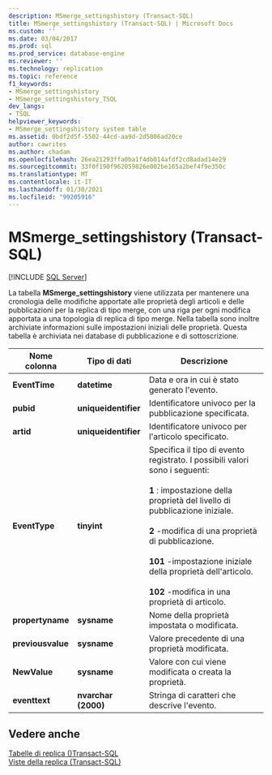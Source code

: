 ```yaml
---
description: MSmerge_settingshistory (Transact-SQL)
title: MSmerge_settingshistory (Transact-SQL) | Microsoft Docs
ms.custom: ''
ms.date: 03/04/2017
ms.prod: sql
ms.prod_service: database-engine
ms.reviewer: ''
ms.technology: replication
ms.topic: reference
f1_keywords:
- MSmerge_settingshistory
- MSmerge_settingshistory_TSQL
dev_langs:
- TSQL
helpviewer_keywords:
- MSmerge_settingshistory system table
ms.assetid: 0bdf2d5f-5502-44cd-aa9d-2d5006ad20ce
author: cawrites
ms.author: chadam
ms.openlocfilehash: 26ea21293ffa0ba1f4db014afdf2cd8adad14e29
ms.sourcegitcommit: 33f0f190f962059826e002be165a2bef4f9e350c
ms.translationtype: MT
ms.contentlocale: it-IT
ms.lasthandoff: 01/30/2021
ms.locfileid: "99205916"
---
```

# <a name="msmerge_settingshistory-transact-sql"></a>MSmerge_settingshistory (Transact-SQL)
[!INCLUDE [SQL Server](../../includes/applies-to-version/sqlserver.md)]

  La tabella **MSmerge_settingshistory** viene utilizzata per mantenere una cronologia delle modifiche apportate alle proprietà degli articoli e delle pubblicazioni per la replica di tipo merge, con una riga per ogni modifica apportata a una topologia di replica di tipo merge. Nella tabella sono inoltre archiviate informazioni sulle impostazioni iniziali delle proprietà. Questa tabella è archiviata nei database di pubblicazione e di sottoscrizione.  
  
|Nome colonna|Tipo di dati|Descrizione|  
|-----------------|---------------|-----------------|  
|**EventTime**|**datetime**|Data e ora in cui è stato generato l'evento.|  
|**pubid**|**uniqueidentifier**|Identificatore univoco per la pubblicazione specificata.|  
|**artid**|**uniqueidentifier**|Identificatore univoco per l'articolo specificato.|  
|**EventType**|**tinyint**|Specifica il tipo di evento registrato. I possibili valori sono i seguenti:<br /><br /> **1** : impostazione della proprietà del livello di pubblicazione iniziale.<br /><br /> **2** -modifica di una proprietà di pubblicazione.<br /><br /> **101** -impostazione iniziale della proprietà dell'articolo.<br /><br /> **102** -modifica in una proprietà di articolo.|  
|**propertyname**|**sysname**|Nome della proprietà impostata o modificata.|  
|**previousvalue**|**sysname**|Valore precedente di una proprietà modificata.|  
|**NewValue**|**sysname**|Valore con cui viene modificata o creata la proprietà.|  
|**eventtext**|**nvarchar (2000)**|Stringa di caratteri che descrive l'evento.|  
  
## <a name="see-also"></a>Vedere anche  
 [Tabelle di replica &#40;&#41;Transact-SQL ](../../relational-databases/system-tables/replication-tables-transact-sql.md)   
 [Viste della replica &#40;Transact-SQL&#41;](../../relational-databases/system-views/replication-views-transact-sql.md)  
  
  
